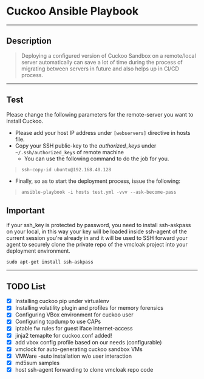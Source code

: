 # Cuckoo Ansible Playbook
---
## Description 
> Deploying a configured version of Cuckoo Sandbox on a remote/local server automatically can save a lot of time during the process of migrating between servers in future and also helps up in CI/CD process. 
---
## Test 
Please change the following parameters for the remote-server you want to install Cuckoo. 
- Please add your host IP address under `[webservers]` directive in hosts file. 
- Copy your SSH public-key to the *authorized_keys* under `~/.ssh/authorized_keys` of remote machine 
    - You can use the following command to do the job for you. 
> `ssh-copy-id ubuntu@192.168.40.128`
- Finally, so as to start the deployment process, issue the following: 
> `ansible-playbook -i hosts test.yml -vvv --ask-become-pass` 

## Important 
if your ssh\_key is protected by password, you need to install ssh-askpass on
your local, in this way your key will be loaded inside ssh-agent of the current
session you're already in and it will be used to SSH forward your agent to
securely clone the private repo of the vmcloak project into your deployment
environment. 

`sudo apt-get install ssh-askpass` 

---
## TODO List 
- [x] Installing cuckoo pip under virtualenv 
- [x] Installing volatility plugin and profiles for memory forensics 
- [x] Configuring VBox environment for cuckoo user 
- [x] Configuring tcpdump to use CAPs 
- [x] iptable fw rules for guest iface internet-access 
- [x] jinja2 temaplte for cuckoo.conf added! 
- [x] add vbox config profile based on our needs (configurable) 
- [x] vmclock for auto-generating cuckoo sandbox VMs 
- [x] VMWare -auto installation w/o user interaction 
- [x] md5sum samples 
- [x] host ssh-agent forwarding to clone vmcloak repo code 

